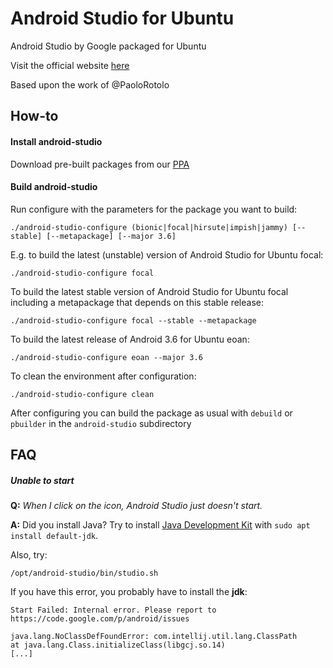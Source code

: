 Android Studio for Ubuntu
=====================

Android Studio by Google packaged for Ubuntu

Visit the official website [here](http://mfonville.github.io/android-studio)

Based upon the work of @PaoloRotolo

## How-to

#### Install android-studio
Download pre-built packages from our [PPA](https://launchpad.net/~maarten-fonville/+archive/ubuntu/android-studio)

#### Build android-studio
Run configure with the parameters for the package you want to build:
```
./android-studio-configure (bionic|focal|hirsute|impish|jammy) [--stable] [--metapackage] [--major 3.6]
```
E.g. to build the latest (unstable) version of Android Studio for Ubuntu focal:
```
./android-studio-configure focal
```
To build the latest stable version of Android Studio for Ubuntu focal including a metapackage that depends on this stable release:
```
./android-studio-configure focal --stable --metapackage
```
To build the latest release of Android 3.6 for Ubuntu eoan:
```
./android-studio-configure eoan --major 3.6
```
To clean the environment after configuration:
```
./android-studio-configure clean
```

After configuring you can build the package as usual with `debuild` or `pbuilder` in the `android-studio` subdirectory

## FAQ

##### Unable to start
**Q:** *When I click on the icon, Android Studio just doesn't start.*

**A:** Did you install Java? Try to install [Java Development Kit](http://packages.ubuntu.com/default-jdk) with `sudo apt install default-jdk`.

Also, try:
```
/opt/android-studio/bin/studio.sh
```
If you have this error, you probably have to install the **jdk**:
```
Start Failed: Internal error. Please report to https://code.google.com/p/android/issues

java.lang.NoClassDefFoundError: com.intellij.util.lang.ClassPath
at java.lang.Class.initializeClass(libgcj.so.14)
[...]
```
